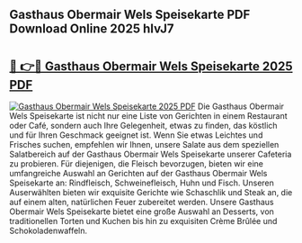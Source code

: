 ## Gasthaus Obermair Wels Speisekarte PDF Download Online 2025 hIvJ7

# <h2><a href="http://gcbiba.nevu.top/?p=Gasthaus+Obermair+Wels+Speisekarte">🔗 👉🔴 Gasthaus Obermair Wels Speisekarte 2025 PDF</a></h2>

[![Gasthaus Obermair Wels Speisekarte 2025 PDF](https://i.imgur.com/dBaPXMq.png)](http://gcbiba.nevu.top/?p=Gasthaus+Obermair+Wels+Speisekarte)
Die Gasthaus Obermair Wels Speisekarte ist nicht nur eine Liste von Gerichten in einem Restaurant oder Café, sondern auch Ihre Gelegenheit, etwas zu finden, das köstlich und für Ihren Geschmack geeignet ist. Wenn Sie etwas Leichtes und Frisches suchen, empfehlen wir Ihnen, unsere Salate aus dem speziellen Salatbereich auf der Gasthaus Obermair Wels Speisekarte unserer Cafeteria zu probieren. Für diejenigen, die Fleisch bevorzugen, bieten wir eine umfangreiche Auswahl an Gerichten auf der Gasthaus Obermair Wels Speisekarte an: Rindfleisch, Schweinefleisch, Huhn und Fisch. Unseren Auserwählten bieten wir exquisite Gerichte wie Schaschlik und Steak an, die auf einem alten, natürlichen Feuer zubereitet werden. Unsere Gasthaus Obermair Wels Speisekarte bietet eine große Auswahl an Desserts, von traditionellen Torten und Kuchen bis hin zu exquisiten Crème Brûlée und Schokoladenwaffeln.
